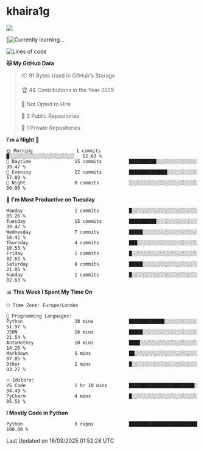 # khaira1g

![](https://komarev.com/ghpvc/?username=khaira1g)

[![Currently learning...](https://github-readme-tech-stack.vercel.app/api/cards?title=Currently+learning...&lineCount=1&line1=python%2Cpython%2Cfff100%3Bhtml5%2Chtml5%2Cff5800%3Bcss%2Ccss%2C00e0ff%3Bjavascript%2Cjavascript%2Cfff100%3B)

<!--START_SECTION:waka-->
![Lines of code](https://img.shields.io/badge/From%20Hello%20World%20I%27ve%20Written-2.5%20thousand%20lines%20of%20code-blue)

**🐱 My GitHub Data** 

> 📦 91 Bytes Used in GitHub's Storage 
 > 
> 🏆 44 Contributions in the Year 2025
 > 
> 🚫 Not Opted to Hire
 > 
> 📜 3 Public Repositories 
 > 
> 🔑 1 Private Repositories 
 > 
**I'm a Night 🦉** 

```text
🌞 Morning                1 commits           █░░░░░░░░░░░░░░░░░░░░░░░░   02.63 % 
🌆 Daytime                15 commits          ██████████░░░░░░░░░░░░░░░   39.47 % 
🌃 Evening                22 commits          ██████████████░░░░░░░░░░░   57.89 % 
🌙 Night                  0 commits           ░░░░░░░░░░░░░░░░░░░░░░░░░   00.00 % 
```
📅 **I'm Most Productive on Tuesday** 

```text
Monday                   2 commits           █░░░░░░░░░░░░░░░░░░░░░░░░   05.26 % 
Tuesday                  15 commits          ██████████░░░░░░░░░░░░░░░   39.47 % 
Wednesday                7 commits           █████░░░░░░░░░░░░░░░░░░░░   18.42 % 
Thursday                 4 commits           ███░░░░░░░░░░░░░░░░░░░░░░   10.53 % 
Friday                   1 commits           █░░░░░░░░░░░░░░░░░░░░░░░░   02.63 % 
Saturday                 8 commits           █████░░░░░░░░░░░░░░░░░░░░   21.05 % 
Sunday                   1 commits           █░░░░░░░░░░░░░░░░░░░░░░░░   02.63 % 
```


📊 **This Week I Spent My Time On** 

```text
🕑︎ Time Zone: Europe/London

💬 Programming Languages: 
Python                   38 mins             █████████████░░░░░░░░░░░░   51.97 % 
JSON                     16 mins             █████░░░░░░░░░░░░░░░░░░░░   21.54 % 
AutoHotkey               10 mins             ████░░░░░░░░░░░░░░░░░░░░░   14.26 % 
Markdown                 5 mins              ██░░░░░░░░░░░░░░░░░░░░░░░   07.85 % 
Other                    2 mins              █░░░░░░░░░░░░░░░░░░░░░░░░   03.27 % 

🔥 Editors: 
VS Code                  1 hr 10 mins        ████████████████████████░   94.49 % 
PyCharm                  4 mins              █░░░░░░░░░░░░░░░░░░░░░░░░   05.51 % 
```

**I Mostly Code in Python** 

```text
Python                   3 repos             █████████████████████████   100.00 % 
```




 Last Updated on 16/03/2025 01:52:28 UTC
<!--END_SECTION:waka-->

